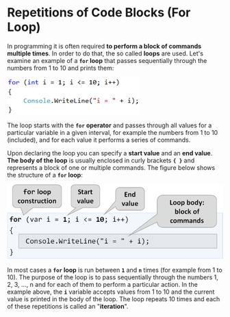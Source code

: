 # Repetitions of Code Blocks (For Loop)

In programming it is often required **to perform a block of commands multiple times**. In order to do that, the so called **loops** are used. Let's examine an example of a **`for` loop** that passes sequentially through the numbers from 1 to 10 and prints them:

![](/assets/chapter-5-images/00.For-loop-01.png)

The loop starts with the **`for` operator** and passes through all values for a particular variable in a given interval, for example the numbers from 1 to 10 (included), and for each value it performs a series of commands.

Upon declaring the loop you can specify a **start value** and an **end value**. **The body of the loop** is usually enclosed in curly brackets **`{ }`** and represents a block of one or multiple commands. The figure below shows the structure of a **`for` loop**:

![](/assets/chapter-5-images/00.For-loop-02.png)

In most cases a **`for` loop** is run between **`1`** and **`n`** times (for example from 1 to 10). The purpose of the loop is to pass sequentially through the numbers 1, 2, 3, …, n and for each of them to perform a particular action. In the example above, the **`i`** variable accepts values from 1 to 10 and the current value is printed in the body of the loop. The loop repeats 10 times and each of these repetitions is called an "**iteration**".
